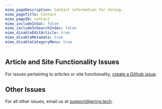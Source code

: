 ```yaml
---
mimo_pageDescription: Contact information for Jering.
mimo_pageTitle: Contact
mimo_pageID: contact
mimo_includeInSal: false
mimo_includeInSearchIndex: false
mimo_disableEditArticle: true
mimo_disableMetadata: true
mimo_disableCategoryMenu: true
---
```


## Article and Site Functionality Issues
For issues pertaining to articles or site functionality, [create a Github issue](https://github.com/JeringTech/Website/issues/new).

## Other Issues
For all other issues, email us at [support@jering.tech](mailto:support@jering.tech).